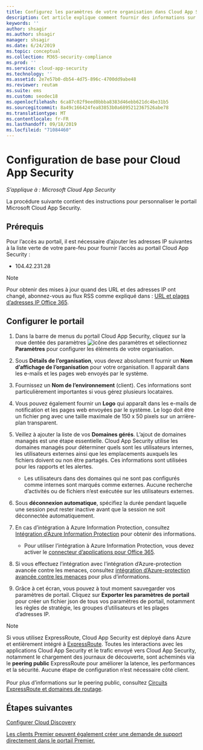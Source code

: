 ```yaml
---
title: Configurez les paramètres de votre organisation dans Cloud App Security
description: Cet article explique comment fournir des informations sur votre organisation dans Cloud App Security.
keywords: ''
author: shsagir
ms.author: shsagir
manager: shsagir
ms.date: 6/24/2019
ms.topic: conceptual
ms.collection: M365-security-compliance
ms.prod: ''
ms.service: cloud-app-security
ms.technology: ''
ms.assetid: 2e7e57b0-db54-4d75-896c-4700dd9abe48
ms.reviewer: reutam
ms.suite: ems
ms.custom: seodec18
ms.openlocfilehash: 6ca87c02f9eed0bbba8383d46ebb621dc4be31b5
ms.sourcegitcommit: 8a49c166424fea83853b0a6895212367526abe78
ms.translationtype: MT
ms.contentlocale: fr-FR
ms.lasthandoff: 09/18/2019
ms.locfileid: "71084460"
---
```

# <a name="basic-setup-for-cloud-app-security"></a>Configuration de base pour Cloud App Security

*S’applique à : Microsoft Cloud App Security*

La procédure suivante contient des instructions pour personnaliser le portail Microsoft Cloud App Security.

## <a name="prerequisites"></a>Prérequis 
Pour l’accès au portail, il est nécessaire d’ajouter les adresses IP suivantes à la liste verte de votre pare-feu pour fournir l’accès au portail Cloud App Security :  
  
- 104.42.231.28  
  
> [!NOTE]  
>  Pour obtenir des mises à jour quand des URL et des adresses IP ont changé, abonnez-vous au flux RSS comme expliqué dans : [URL et plages d’adresses IP Office 365](https://support.office.com/article/Office-365-URLs-and-IP-address-ranges-8548a211-3fe7-47cb-abb1-355ea5aa88a2).
  
## <a name="set-up-the-portal"></a>Configurer le portail  
  
1. Dans la barre de menus du portail Cloud App Security, cliquez sur la roue dentée des paramètres ![icône des paramètres](./media/settings-icon.png "icône des paramètres") et sélectionnez **Paramètres** pour configurer les éléments de votre organisation.     

1. Sous **Détails de l’organisation**, vous devez absolument fournir un **Nom d’affichage de l’organisation** pour votre organisation. Il apparaît dans les e-mails et les pages web envoyés par le système.  
  
1. Fournissez un **Nom de l’environnement** (client). Ces informations sont particulièrement importantes si vous gérez plusieurs locataires.  
  
1. Vous pouvez également fournir un **Logo** qui apparaît dans les e-mails de notification et les pages web envoyées par le système. Le logo doit être un fichier png avec une taille maximale de 150 x 50 pixels sur un arrière-plan transparent.  

1. Veillez à ajouter la liste de vos **Domaines gérés**. L’ajout de domaines managés est une étape essentielle. Cloud App Security utilise les domaines managés pour déterminer quels sont les utilisateurs internes, les utilisateurs externes ainsi que les emplacements auxquels les fichiers doivent ou non être partagés. Ces informations sont utilisées pour les rapports et les alertes.  

    - Les utilisateurs dans des domaines qui ne sont pas configurés comme internes sont marqués comme externes. Aucune recherche d’activités ou de fichiers n’est exécutée sur les utilisateurs externes.

1. Sous **déconnexion automatique**, spécifiez la durée pendant laquelle une session peut rester inactive avant que la session ne soit déconnectée automatiquement.

1. En cas d’intégration à Azure Information Protection, consultez [Intégration d’Azure Information Protection](azip-integration.md) pour obtenir des informations. 

    - Pour utiliser l’intégration à Azure Information Protection, vous devez activer le [connecteur d’applications pour Office 365](connect-office-365-to-microsoft-cloud-app-security.md).
  
1. Si vous effectuez l’intégration avec l’intégration d’Azure-protection avancée contre les menaces, consultez [intégration d’Azure-protection avancée contre les menaces](azip-integration.md) pour plus d’informations.

1. Grâce à cet écran, vous pouvez à tout moment sauvegarder vos paramètres de portail. Cliquez sur **Exporter les paramètres de portail** pour créer un fichier json de tous vos paramètres de portail, notamment les règles de stratégie, les groupes d’utilisateurs et les plages d’adresses IP.  
  
> [!NOTE]
> Si vous utilisez ExpressRoute, Cloud App Security est déployé dans Azure et entièrement intégré à [ExpressRoute](https://azure.microsoft.com/documentation/articles/expressroute-introduction/). Toutes les interactions avec les applications Cloud App Security et le trafic envoyé vers Cloud App Security, notamment le chargement des journaux de découverte, sont acheminés via le **peering public** ExpressRoute pour améliorer la latence, les performances et la sécurité. Aucune étape de configuration n’est nécessaire côté client. <br></br>Pour plus d’informations sur le peering public, consultez [Circuits ExpressRoute et domaines de routage](https://azure.microsoft.com/documentation/articles/expressroute-circuit-peerings/).  

## <a name="next-steps"></a>Étapes suivantes  
[Configurer Cloud Discovery](set-up-cloud-discovery.md)   

[Les clients Premier peuvent également créer une demande de support directement dans le portail Premier.](https://premier.microsoft.com/)  
